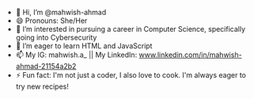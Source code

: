 - 👋 Hi, I’m @mahwish-ahmad
- 😄 Pronouns: She/Her
- 👀 I’m interested in pursuing a career in Computer Science, specifically going into Cybersecurity
- 🌱 I’m eager to learn HTML and JavaScript
- 📫 My IG: mahwish.a_ || My LinkedIn: www.linkedin.com/in/mahwish-ahmad-21154a2b2
- ⚡ Fun fact: I'm not just a coder, I also love to cook. I'm always eager to try new recipes!
